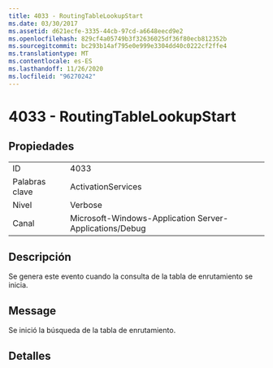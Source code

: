 ```yaml
---
title: 4033 - RoutingTableLookupStart
ms.date: 03/30/2017
ms.assetid: d621ecfe-3335-44cb-97cd-a6648eecd9e2
ms.openlocfilehash: 829cf4a05749b3f32636025df36f80ecb812352b
ms.sourcegitcommit: bc293b14af795e0e999e3304dd40c0222cf2ffe4
ms.translationtype: MT
ms.contentlocale: es-ES
ms.lasthandoff: 11/26/2020
ms.locfileid: "96270242"
---
```

# <a name="4033---routingtablelookupstart"></a>4033 - RoutingTableLookupStart

## <a name="properties"></a>Propiedades  
  
|||  
|-|-|  
|ID|4033|  
|Palabras clave|ActivationServices|  
|Nivel|Verbose|  
|Canal|Microsoft-Windows-Application Server-Applications/Debug|  
  
## <a name="description"></a>Descripción  

 Se genera este evento cuando la consulta de la tabla de enrutamiento se inicia.  
  
## <a name="message"></a>Message  

 Se inició la búsqueda de la tabla de enrutamiento.  
  
## <a name="details"></a>Detalles
